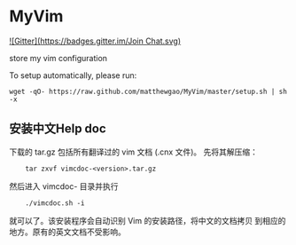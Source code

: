 MyVim
=====
[![Gitter](https://badges.gitter.im/Join Chat.svg)](https://gitter.im/matthewgao/MyVim?utm_source=badge&utm_medium=badge&utm_campaign=pr-badge&utm_content=badge)

store my vim configuration

To setup automatically, please run:

~~~
wget -qO- https://raw.github.com/matthewgao/MyVim/master/setup.sh | sh -x
~~~

## 安装中文Help doc
下载的 tar.gz 包括所有翻译过的 vim 文档 (.cnx 文件)。
先将其解压缩：

~~~
    tar zxvf vimcdoc-<version>.tar.gz
~~~
然后进入 vimcdoc-<version> 目录并执行

~~~
    ./vimcdoc.sh -i
~~~
就可以了。该安装程序会自动识别 Vim 的安装路径，将中文的文档拷贝
到相应的地方。原有的英文文档不受影响。
